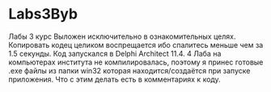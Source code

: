 # Labs3Byb
Лабы 3 курс
Выложен исключительно в ознакомительных целях. 
Копировать кодец целиком воспрещается ибо спалитесь меньше чем за 1.5 секунды.
Код запускался в Delphi Architect 11.4. 4 Лаба на компьютерах института не компилировалась, поэтому я принес готовые .exe файлы из папки win32 которая находится/создаётся при запуске приложения. Что с этим делать есть в комментариях к коду.

